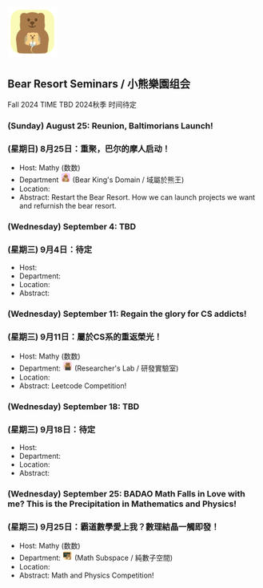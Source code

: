 # <img src="/logos/default-bear.png" width="100" height="100"><br>
## Bear Resort Seminars / 小熊樂園组会
Fall 2024 TIME TBD
2024秋季 时间待定

### (Sunday) August 25: Reunion, Baltimorians Launch!
### (星期日) 8月25日：重聚，巴尔的摩人启动！
- Host: Mathy (数数)
- Department <img src="/logos/king-domain.png" width="20" height="20"> (Bear King's Domain / 域屬於熊王)
- Location: 
- Abstract: Restart the Bear Resort. How we can launch projects we want and refurnish the bear resort.

### (Wednesday) September 4: TBD
### (星期三) 9月4日：待定
- Host: 
- Department: 
- Location: 
- Abstract: 

### (Wednesday) September 11: Regain the glory for CS addicts!
### (星期三) 9月11日：屬於CS系的重返榮光！
- Host: Mathy (数数)
- Department: <img src="/logos/lab-researcher.png" width="20" height="20"> (Researcher's Lab / 研發實驗室)
- Location: 
- Abstract: Leetcode Competition!

### (Wednesday) September 18: TBD
### (星期三) 9月18日：待定
- Host: 
- Department: 
- Location: 
- Abstract: 

### (Wednesday) September 25: BADAO Math Falls in Love with me? This is the Precipitation in Mathematics and Physics!
### (星期三) 9月25日：霸道數學愛上我？數理結晶一觸即發！
- Host: Mathy (数数)
- Department: <img src="/logos/math-subspce.png" width="20" height="20"> (Math Subspace / 純數子空間)
- Location: 
- Abstract: Math and Physics Competition!

